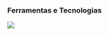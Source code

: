 

### Ferramentas e Tecnologias

<img src="https://cdn.jsdelivr.net/gh/devicons/devicon/icons/android/android-original-wordmark.svg" />      
